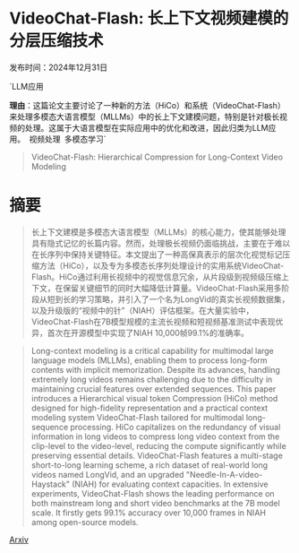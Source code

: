 # VideoChat-Flash: 长上下文视频建模的分层压缩技术

发布时间：2024年12月31日

`LLM应用

**理由**：这篇论文主要讨论了一种新的方法（HiCo）和系统（VideoChat-Flash）来处理多模态大语言模型（MLLMs）中的长上下文建模问题，特别是针对极长视频的处理。这属于大语言模型在实际应用中的优化和改进，因此归类为LLM应用。` `视频处理` `多模态学习`

> VideoChat-Flash: Hierarchical Compression for Long-Context Video Modeling

# 摘要

> 长上下文建模是多模态大语言模型（MLLMs）的核心能力，使其能够处理具有隐式记忆的长篇内容。然而，处理极长视频仍面临挑战，主要在于难以在长序列中保持关键特征。本文提出了一种高保真表示的层次化视觉标记压缩方法（HiCo），以及专为多模态长序列处理设计的实用系统VideoChat-Flash。HiCo通过利用长视频中的视觉信息冗余，从片段级到视频级压缩上下文，在保留关键细节的同时大幅降低计算量。VideoChat-Flash采用多阶段从短到长的学习策略，并引入了一个名为LongVid的真实长视频数据集，以及升级版的“视频中的针”（NIAH）评估框架。在大量实验中，VideoChat-Flash在7B模型规模的主流长视频和短视频基准测试中表现优异，首次在开源模型中实现了NIAH 10,000帧99.1%的准确率。

> Long-context modeling is a critical capability for multimodal large language models (MLLMs), enabling them to process long-form contents with implicit memorization. Despite its advances, handling extremely long videos remains challenging due to the difficulty in maintaining crucial features over extended sequences. This paper introduces a Hierarchical visual token Compression (HiCo) method designed for high-fidelity representation and a practical context modeling system VideoChat-Flash tailored for multimodal long-sequence processing. HiCo capitalizes on the redundancy of visual information in long videos to compress long video context from the clip-level to the video-level, reducing the compute significantly while preserving essential details. VideoChat-Flash features a multi-stage short-to-long learning scheme, a rich dataset of real-world long videos named LongVid, and an upgraded "Needle-In-A-video-Haystack" (NIAH) for evaluating context capacities. In extensive experiments, VideoChat-Flash shows the leading performance on both mainstream long and short video benchmarks at the 7B model scale. It firstly gets 99.1% accuracy over 10,000 frames in NIAH among open-source models.

[Arxiv](https://arxiv.org/abs/2501.00574)